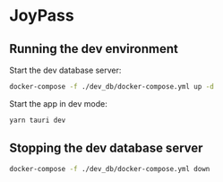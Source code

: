 # JoyPass

## Running the dev environment
Start the dev database server:
```bash
docker-compose -f ./dev_db/docker-compose.yml up -d
```
Start the app in dev mode:
```bash
yarn tauri dev
```
## Stopping the dev database server
```bash
docker-compose -f ./dev_db/docker-compose.yml down
```